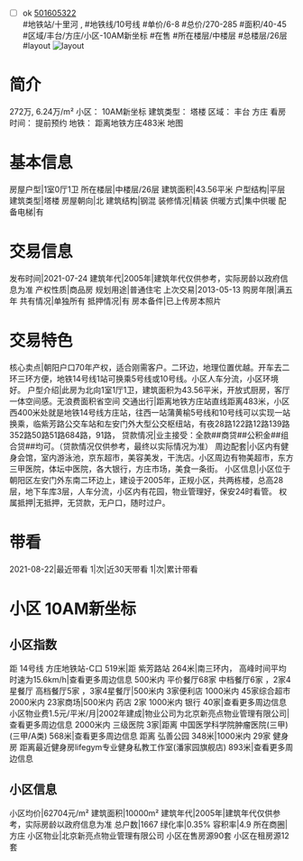 - [ ] ok [501605322](https://bj.5i5j.com/ershoufang/501605322.html)  
 #地铁站/十里河 ,  #地铁线/10号线
#单价/6-8 #总价/270-285 #面积/40-45   #区域/丰台/方庄/小区-10AM新坐标 #在售 #所在楼层/中楼层 #总楼层/26层 #layout 
![layout](http://image2a.5i5j.com/scm/HOUSE_CUSTOMER/9f63f9bd638247da90f3d4a2432fa5fc.jpg_P5.jpg) 
# 简介 
 272万,  6.24万/m² 
小区： 10AM新坐标
建筑类型： 塔楼
区域： 丰台 方庄
看房时间： 提前预约
地铁： 距离地铁方庄483米 地图
# 基本信息 
 房屋户型|1室0厅1卫
所在楼层|中楼层/26层
建筑面积|43.56平米
户型结构|平层
建筑类型|塔楼
房屋朝向|北
建筑结构|钢混
装修情况|精装
供暖方式|集中供暖
配备电梯|有
# 交易信息 
 发布时间|2021-07-24
建筑年代|2005年|建筑年代仅供参考，实际房龄以政府信息为准
产权性质|商品房
规划用途|普通住宅
上次交易|2013-05-13
购房年限|满五年
共有情况|单独所有
抵押情况|有
房本备件|已上传房本照片
# 交易特色 
 核心卖点|朝阳户口70年产权，适合刚需客户。二环边，地理位置优越。开车去二环三环方便，地铁14号线1站可换乘5号线或10号线。小区人车分流，小区环境好。
户型介绍|此房为北向1室1厅1卫，建筑面积为43.56平米，开放式厨房，客厅一体空间感。无浪费面积省空间
交通出行|距离地铁方庄站直线距离483米，小区西400米处就是地铁14号线方庄站，往西一站蒲黄榆5号线和10号线可以实现一站换乘，临紫芳路公交车站和左安门外大型公交枢纽站，有夜28路122路12路139路352路50路51路684路，91路，
贷款情况|业主接受：全款##商贷##公积金##组合贷##均可。（贷款情况仅供参考，最终以实际情况为准）
周边配套|小区内有健身会馆，室内游泳池，京东超市，美容美发，干洗店。小区周边有物美超市，东方三甲医院，体坛中医院，各大银行，方庄市场，美食一条街。
小区信息|小区位于朝阳区左安门外东南二环边上，建设于2005年，正规小区，共两栋楼，总高28层，地下车库3层，人车分流，小区内有花园，物业管理好，保安24时看管。
权属抵押|无抵押，无贷款，无户口，随时过户。
# 带看 
 2021-08-22|最近带看	 1|次|近30天带看	 1|次|累计带看
# 小区 10AM新坐标
## 小区指数 
 距 14号线 方庄地铁站-C口 519米|距 紫芳路站 264米|南三环内， 高峰时间平均时速为15.6km/h|查看更多周边信息
500米内 平价餐厅68家
中档餐厅6家 ，2家4星餐厅
高档餐厅5家 ，3家4星餐厅|500米内 3家便利店
1000米内 45家综合超市
2000米内 23家商场|500米内 药店 2家
1000米内 银行 40家|查看更多周边信息
小区物业费1.5元/平米/月|2002年建成|物业公司为北京新亮点物业管理有限公司|查看更多周边信息
2000米内 三级医院 3家|距离 中国医学科学院肿瘤医院(三甲) (三甲/A类) 568米|查看更多周边信息
距离 弘善公园 348米|1000米内 29家 健身房
距离最近健身房lifegym专业健身私教工作室(潘家园旗舰店) 893米|查看更多周边信息
## 小区信息 
 小区均价|62704元/m²
建筑面积|10000m²
建筑年代|2005年|建筑年代仅供参考，实际房龄以政府信息为准
总户数|1667
绿化率|0.35%
容积率|4.9
所在商圈|方庄
小区物业|北京新亮点物业管理有限公司
小区在售房源90套
小区在租房源12套
